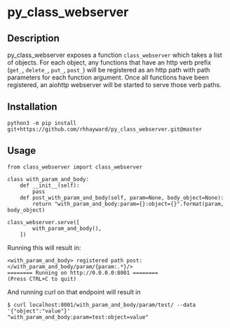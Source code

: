 ###

# py_class_webserver

## Description

py_class_webserver exposes a function `class_webserver` which takes a list of
objects.  For each object, any functions that have an http verb prefix 
(`get_`, `delete_`, `put_`, `post_`) will be registered as an http path with
path parameters for each function argument.  Once all functions have been
registered, an aiohttp webserver will be started to serve those verb paths.

## Installation

```
python3 -m pip install  git+https://github.com/rhhayward/py_class_webserver.git@master
```

## Usage

```
from class_webserver import class_webserver

class with_param_and_body:
    def __init__(self):
        pass
    def post_with_param_and_body(self, param=None, body_object=None):
        return "with_param_and_body:param={}:object={}".format(param, body_object)

class_webserver.serve([
        with_param_and_body(),
    ])

```

Running this will result in:

```
<with_param_and_body> registered path post:</with_param_and_body/param/{param:.*}/>
======== Running on http://0.0.0.0:8001 ========
(Press CTRL+C to quit)
```

And running curl on that endpoint will result in

```
$ curl localhost:8001/with_param_and_body/param/test/ --data '{"object":"value"}'
"with_param_and_body:param=test:object=value"
```
